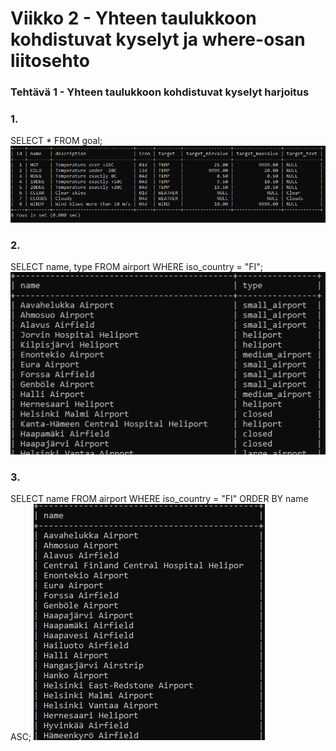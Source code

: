 # Viikko 2 - Yhteen taulukkoon kohdistuvat kyselyt ja where-osan liitosehto

### Tehtävä 1 - Yhteen taulukkoon kohdistuvat kyselyt harjoitus

### 1.

SELECT * FROM goal;
![kuvakaappaus](k1.png)

### 2.

SELECT name, type FROM airport WHERE iso_country = "FI";
![kuvakaappaus](k2.png)

### 3.

SELECT name FROM airport WHERE iso_country = "FI" ORDER BY name ASC;
![kuvakaappaus](k3.png)